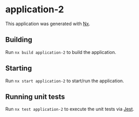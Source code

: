 # application-2

This application was generated with [Nx](https://nx.dev).

## Building

Run `nx build application-2` to build the application.

## Starting

Run `nx start application-2` to start/run the application.

## Running unit tests

Run `nx test application-2` to execute the unit tests via [Jest](https://jestjs.io).
